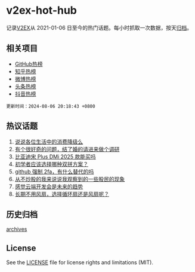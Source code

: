# v2ex-hot-hub

 记录[V2EX](https://www.v2ex.com/)从 2021-01-06 日至今的热门话题。每小时抓取一次数据，按天[归档](archives)。
 
 ## 相关项目

- [GitHub热榜](https://github.com/lonnyzhang423/github-hot-hub)
- [知乎热榜](https://github.com/lonnyzhang423/zhihu-hot-hub)
- [微博热榜](https://github.com/lonnyzhang423/weibo-hot-hub)
- [头条热榜](https://github.com/lonnyzhang423/toutiao-hot-hub)
- [抖音热榜](https://github.com/lonnyzhang423/douyin-hot-hub)


 `更新时间：2024-08-06 20:18:43 +0800`

## 热议话题

1. [说说各位生活中的消费降级么](https://www.v2ex.com/t/1062791)
1. [有个很好奇的问题，结了婚的请进来做个调研](https://www.v2ex.com/t/1062870)
1. [比亚迪宋 Plus DMi 2025 款能买吗](https://www.v2ex.com/t/1062816)
1. [初学者应该选择哪种双拼方案？](https://www.v2ex.com/t/1062757)
1. [github 强制 2fa，有什么替代的吗](https://www.v2ex.com/t/1062879)
1. [从不炒股的我来说说我观察到的一些股民的现象](https://www.v2ex.com/t/1062876)
1. [感觉云端开发会是未来的趋势](https://www.v2ex.com/t/1062738)
1. [长期不用风扇，选择循环扇还是风扇呢？](https://www.v2ex.com/t/1062788)

## 历史归档

[archives](archives)

## License

See the [LICENSE](LICENSE) file for license rights and limitations (MIT).

